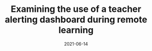 ---
title: "Examining the use of a teacher alerting dashboard during remote learning"
collection: publications
permalink: /publication/2021-AIED
date: 2021-06-14
venue: 'International Conference on Artificial Intelligence in Education'
paperurl: 'http://aadair3.github.io/files/papers/2021-AIED.pdf'
link: 'https://doi.org/10.1007/978-3-030-78270-2_24'
citation: 'Dickler, R., Adair, A., Gobert, J., Hussian-Abidi, H., Olsen, J., O’Brien, M., & Sao Pedro, M. (2021). Examining the use of a teacher alerting dashboard during remote learning. In I. Roll, D. McNamara, S. Sosnovsky, R. Luckin, & V. Dimitrova (Eds.), <i>International Conference on Artificial Intelligence in Education</i> (pp. 134-138). Springer, Cham.'
---